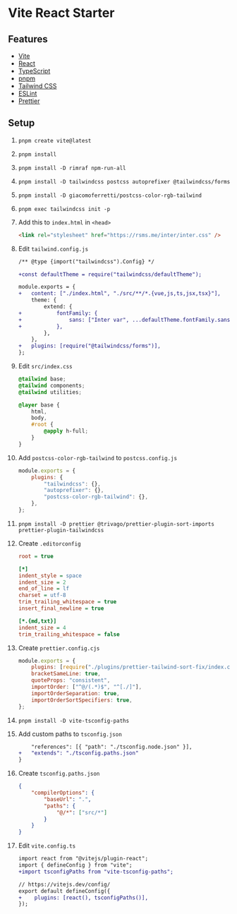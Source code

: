 # Vite React Starter

## Features

-   [Vite](https://vitejs.dev/)
-   [React](https://reactjs.org/)
-   [TypeScript](https://www.typescriptlang.org/)
-   [pnpm](https://pnpm.io/)
-   [Tailwind CSS](https://tailwindcss.com/)
-   [ESLint](https://eslint.org/)
-   [Prettier](https://prettier.io/)

## Setup

1. `pnpm create vite@latest`
2. `pnpm install`
3. `pnpm install -D rimraf npm-run-all`
4. `pnpm install -D tailwindcss postcss autoprefixer @tailwindcss/forms`
5. `pnpm install -D giacomoferretti/postcss-color-rgb-tailwind`
6. `pnpm exec tailwindcss init -p`
7. Add this to `index.html` in `<head>`

    ```html
    <link rel="stylesheet" href="https://rsms.me/inter/inter.css" />
    ```

8. Edit `tailwind.config.js`

    ```diff
    /** @type {import("tailwindcss").Config} */

    +const defaultTheme = require("tailwindcss/defaultTheme");

    module.exports = {
    +   content: ["./index.html", "./src/**/*.{vue,js,ts,jsx,tsx}"],
        theme: {
            extend: {
    +           fontFamily: {
    +               sans: ["Inter var", ...defaultTheme.fontFamily.sans],
    +           },
            },
        },
    +   plugins: [require("@tailwindcss/forms")],
    };
    ```

9. Edit `src/index.css`

    ```css
    @tailwind base;
    @tailwind components;
    @tailwind utilities;

    @layer base {
        html,
        body,
        #root {
            @apply h-full;
        }
    }
    ```

10. Add `postcss-color-rgb-tailwind` to `postcss.config.js`

    ```js
    module.exports = {
        plugins: {
            "tailwindcss": {},
            "autoprefixer": {},
            "postcss-color-rgb-tailwind": {},
        },
    };
    ```

11. `pnpm install -D prettier @trivago/prettier-plugin-sort-imports prettier-plugin-tailwindcss`
12. Create `.editorconfig`

    ```ini
    root = true

    [*]
    indent_style = space
    indent_size = 2
    end_of_line = lf
    charset = utf-8
    trim_trailing_whitespace = true
    insert_final_newline = true

    [*.{md,txt}]
    indent_size = 4
    trim_trailing_whitespace = false
    ```

13. Create `prettier.config.cjs`

    ```js
    module.exports = {
        plugins: [require("./plugins/prettier-tailwind-sort-fix/index.cjs")],
        bracketSameLine: true,
        quoteProps: "consistent",
        importOrder: ["^@/(.*)$", "^[./]"],
        importOrderSeparation: true,
        importOrderSortSpecifiers: true,
    };
    ```

14. `pnpm install -D vite-tsconfig-paths`
15. Add custom paths to `tsconfig.json`

    ```diff
        "references": [{ "path": "./tsconfig.node.json" }],
    +   "extends": "./tsconfig.paths.json"
    }
    ```

16. Create `tsconfig.paths.json`

    ```json
    {
        "compilerOptions": {
            "baseUrl": ".",
            "paths": {
                "@/*": ["src/*"]
            }
        }
    }
    ```

17. Edit `vite.config.ts`

    ```diff
    import react from "@vitejs/plugin-react";
    import { defineConfig } from "vite";
    +import tsconfigPaths from "vite-tsconfig-paths";

    // https://vitejs.dev/config/
    export default defineConfig({
    +    plugins: [react(), tsconfigPaths()],
    });
    ```
